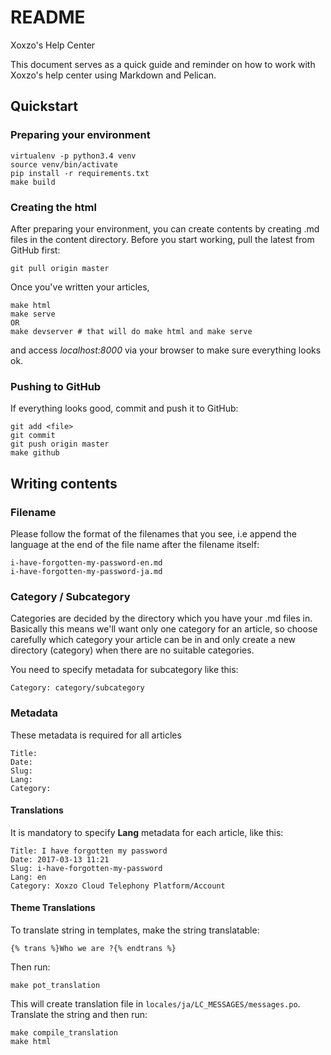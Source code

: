 # README
Xoxzo's Help Center

This document serves as a quick guide and reminder on how to work with Xoxzo's
help center using Markdown and Pelican.

## Quickstart

### Preparing your environment

    virtualenv -p python3.4 venv
    source venv/bin/activate
    pip install -r requirements.txt
    make build

### Creating the html

After preparing your environment, you can create contents by creating .md files
in the content directory. Before you start working, pull the latest from GitHub
first:

    git pull origin master

Once you've written your articles,

    make html
    make serve
    OR 
    make devserver # that will do make html and make serve

and access *localhost:8000* via your browser to make sure everything looks ok.

### Pushing to GitHub

If everything looks good, commit and push it to GitHub:

    git add <file>
    git commit
    git push origin master
    make github

## Writing contents

### Filename

Please follow the format of the filenames that you see, i.e append the language
at the end of the file name after the filename itself:

    i-have-forgotten-my-password-en.md
    i-have-forgotten-my-password-ja.md

### Category / Subcategory

Categories are decided by the directory which you have your .md files in. Basically
this means we'll want only one category for an article, so choose carefully
which category your article can be in and only create a new directory (category)
when there are no suitable categories.

You need to specify metadata for subcategory like this:

    Category: category/subcategory

### Metadata

These metadata is required for all articles

    Title: 
    Date: 
    Slug:
    Lang:
    Category:

#### Translations

It is mandatory to specify **Lang** metadata for each article,
like this:

    Title: I have forgotten my password
    Date: 2017-03-13 11:21
    Slug: i-have-forgotten-my-password
    Lang: en
    Category: Xoxzo Cloud Telephony Platform/Account

#### Theme Translations
To translate string in templates, make the string translatable:

    {% trans %}Who we are ?{% endtrans %}

Then run:

    make pot_translation

This will create translation file in `locales/ja/LC_MESSAGES/messages.po`. Translate
the string and then run:
    
    make compile_translation
    make html
